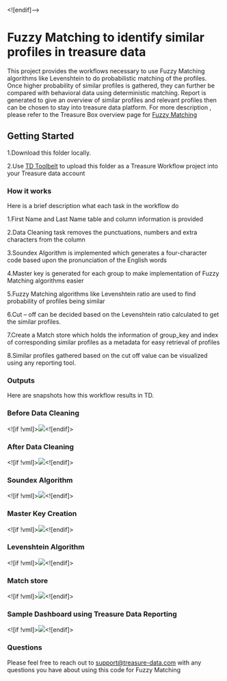 ﻿<![endif]-->

# Fuzzy Matching to identify similar profiles in treasure data  
  
This project provides the workflows necessary to use Fuzzy Matching algorithms like Levenshtein to do probabilistic matching of the profiles. Once higher probability of similar profiles is gathered, they can further be compared with behavioral data using deterministic matching. Report is generated to give an overview of similar profiles and relevant profiles then can be chosen to stay into treasure data platform. For more description , please refer to the Treasure Box overview page for [Fuzzy Matching](https://boxes.treasuredata.com/hc/en-us/articles/360032618714-Fuzzy-Matching-on-PII-data)  
  
## Getting Started  

1.Download this folder locally.

2.Use [TD Toolbelt](https://support.treasuredata.com/hc/en-us/articles/360001262207-Treasure-Workflow-Quick-Start-using-TD-Toolbelt-in-a-CLI) to upload this folder as a Treasure Workflow project into your Treasure data account  
  
### How it works

Here is a brief description what each task in the workflow do

1.First Name and Last Name table and column information is provided

2.Data Cleaning task removes the punctuations, numbers and extra characters from the column

3.Soundex Algorithm is implemented which generates a four-character code based upon the pronunciation of the English words

4.Master key is generated for each group to make implementation of Fuzzy Matching algorithms easier

5.Fuzzy Matching algorithms like Levenshtein ratio are used to find probability of profiles being similar

6.Cut – off can be decided based on the Levenshtein ratio calculated to get the similar profiles.

7.Create a Match store which holds the information of group_key and index of corresponding similar profiles as a metadata for easy retrieval of profiles

8.Similar profiles gathered based on the cut off value can be visualized using any reporting tool.

### Outputs  
  
Here are snapshots how this workflow results in TD.

### Before Data Cleaning

<![if !vml]>![](file:////Users/prachichavan/Library/Group%20Containers/UBF8T346G9.Office/TemporaryItems/msohtmlclip/clip_image001.png)<![endif]>

### After Data Cleaning

<![if !vml]>![](file:////Users/prachichavan/Library/Group%20Containers/UBF8T346G9.Office/TemporaryItems/msohtmlclip/clip_image002.png)<![endif]>

### Soundex Algorithm

<![if !vml]>![](file:////Users/prachichavan/Library/Group%20Containers/UBF8T346G9.Office/TemporaryItems/msohtmlclip/clip_image003.png)<![endif]>

### Master Key Creation

<![if !vml]>![](file:////Users/prachichavan/Library/Group%20Containers/UBF8T346G9.Office/TemporaryItems/msohtmlclip/clip_image004.png)<![endif]>

### Levenshtein Algorithm

<![if !vml]>![](file:////Users/prachichavan/Library/Group%20Containers/UBF8T346G9.Office/TemporaryItems/msohtmlclip/clip_image005.png)<![endif]>

### Match store

<![if !vml]>![](file:////Users/prachichavan/Library/Group%20Containers/UBF8T346G9.Office/TemporaryItems/msohtmlclip/clip_image006.png)<![endif]>

### Sample Dashboard using Treasure Data Reporting

<![if !vml]>![](file:////Users/prachichavan/Library/Group%20Containers/UBF8T346G9.Office/TemporaryItems/msohtmlclip/clip_image007.png)<![endif]>

### Questions

Please feel free to reach out to [support@treasure-data.com](mailto:support@treasure-data.com) with any questions you have about using this code for Fuzzy Matching
